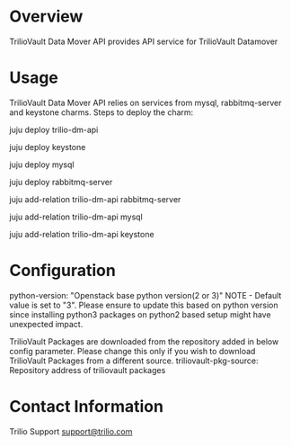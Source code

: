 # Overview

TrilioVault Data Mover API provides API service for TrilioVault Datamover

# Usage

TrilioVault Data Mover API relies on services from mysql, rabbitmq-server
and keystone charms. Steps to deploy the charm:

juju deploy trilio-dm-api

juju deploy keystone

juju deploy mysql

juju deploy rabbitmq-server

juju add-relation trilio-dm-api rabbitmq-server

juju add-relation trilio-dm-api mysql

juju add-relation trilio-dm-api keystone

# Configuration

python-version: "Openstack base python version(2 or 3)"
NOTE - Default value is set to "3". Please ensure to update this based on python version since installing
       python3 packages on python2 based setup might have unexpected impact.

TrilioVault Packages are downloaded from the repository added in below config parameter. Please change this only if you wish to download
TrilioVault Packages from a different source.
    triliovault-pkg-source: Repository address of triliovault packages

# Contact Information

Trilio Support <support@trilio.com>
